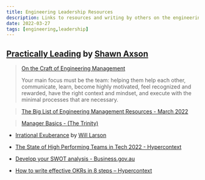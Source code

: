 ```yaml
---
title: Engineering Leadership Resources
description: Links to resources and writing by others on the engineering leadership journey
date: 2022-03-27
tags: [engineering,leadership]
---
```


## [Practically Leading](https://practicallyleading.dev/) by [Shawn Axson](https://shawnaxsom.bio.link/)

  > [On the Craft of Engineering Management](https://practicallyleading.dev/on-the-craft-of-engineering-management)
  >
  > Your main focus must be the team: helping them help each other, communicate, learn, become highly motivated, feel recognized and rewarded, have the right context and mindset, and execute with the minimal processes that are necessary.

  > [The Big List of Engineering Management Resources - March 2022](https://practicallyleading.dev/the-big-list-of-engineering-management-resources-march-2022)

  > [Manager Basics - (The Trinity)](https://www.manager-tools.com/map-universe/manager-basics-trinity "Manager Tools Podcast - The Trinity")

- [Irrational Exuberance](https://lethain.com/) by [Will Larson](https://lethain.com/about/)

- [The State of High Performing Teams in Tech 2022 - Hypercontext](https://hypercontext.com/state-of-high-performing-teams-in-tech "This report looks at how tech companies can build and retain high-performing teams in 2022 ✨")

- [Develop your SWOT analysis - Business.gov.au](https://business.gov.au/planning/business-plans/swot-analysis "You can better understand your businesses strengths, weaknesses, opportunities and threats by using a SWOT analysis. Identify what your business is doing well and how you can improve with our SWOT analysis template.")

- [How to write effective OKRs in 8 steps – Hypercontext](https://hypercontext.com/blog/work-goals/how-to-write-okrs "Writing great OKRs can be simple once you know the best practices")